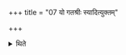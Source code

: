 +++
title = "07 यो गतश्रीः स्यादित्युक्तम्"

+++

<details><summary>थिते</summary>

यो गतश्रीः स्यादित्युक्तम् ७
</details>
